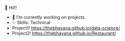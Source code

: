 
🍁 Hii!! 
- 🔭 I’m currently working on projects.
- ✨ Skills: Technical
- Project1! https://thebhavana.github.io/data-science/
- Project2! https://thebhavana.github.io/Restaurant/
